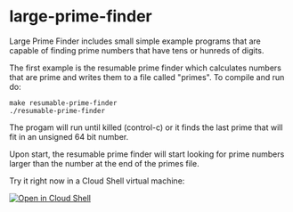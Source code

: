 large-prime-finder
==================

Large Prime Finder includes small simple example programs that are capable of
finding prime numbers that have tens or hunreds of digits.

The first example is the resumable prime finder which calculates numbers that
are prime and writes them to a file called "primes". To compile and run do:

    make resumable-prime-finder
    ./resumable-prime-finder

The progam will run until killed (control-c) or it finds the last prime that
will fit in an unsigned 64 bit number.

Upon start, the resumable prime finder will start looking for prime numbers
larger than the number at the end of the primes file.

Try it right now in a Cloud Shell virtual machine:

<a href="https://console.cloud.google.com/cloudshell/open?git_repo=https://github.com/jscud/large-prime-finder&page=editor&open_in_editor=README.md">
<img alt="Open in Cloud Shell" src ="http://gstatic.com/cloudssh/images/open-btn.png">
</a>

